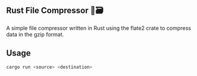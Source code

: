 ## Rust File Compressor 🦀🗃️

A simple file compressor written in Rust using the flate2 crate to compress data in the gzip format.

## Usage

```sh
cargo run <source> <destination>
```


